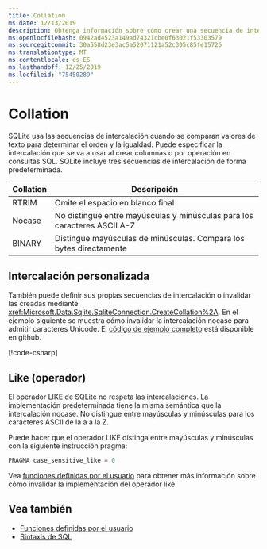 ```yaml
---
title: Collation
ms.date: 12/13/2019
description: Obtenga información sobre cómo crear una secuencia de intercalación personalizada.
ms.openlocfilehash: 0942ad4523a149ad74321cbe0f63021f53303579
ms.sourcegitcommit: 30a558d23e3ac5a52071121a52c305c85fe15726
ms.translationtype: MT
ms.contentlocale: es-ES
ms.lasthandoff: 12/25/2019
ms.locfileid: "75450289"
---
```

# <a name="collation"></a>Collation

SQLite usa las secuencias de intercalación cuando se comparan valores de texto para determinar el orden y la igualdad. Puede especificar la intercalación que se va a usar al crear columnas o por operación en consultas SQL. SQLite incluye tres secuencias de intercalación de forma predeterminada.

| Collation | Descripción                               |
| --------- | ----------------------------------------- |
| RTRIM     | Omite el espacio en blanco final               |
| Nocase    | No distingue entre mayúsculas y minúsculas para los caracteres ASCII A-Z |
| BINARY    | Distingue mayúsculas de minúsculas. Compara los bytes directamente   |

## <a name="custom-collation"></a>Intercalación personalizada

También puede definir sus propias secuencias de intercalación o invalidar las creadas mediante <xref:Microsoft.Data.Sqlite.SqliteConnection.CreateCollation%2A>. En el ejemplo siguiente se muestra cómo invalidar la intercalación nocase para admitir caracteres Unicode. El [código de ejemplo completo](https://github.com/dotnet/samples/blob/master/samples/snippets/standard/data/sqlite/CollationSample/Program.cs) está disponible en github.

[!code-csharp[](../../../../samples/snippets/standard/data/sqlite/CollationSample/Program.cs?name=snippet_Collation)]

## <a name="like-operator"></a>Like (operador)

El operador LIKE de SQLite no respeta las intercalaciones. La implementación predeterminada tiene la misma semántica que la intercalación nocase. No distingue entre mayúsculas y minúsculas para los caracteres ASCII de la a a la Z.

Puede hacer que el operador LIKE distinga entre mayúsculas y minúsculas con la siguiente instrucción pragma:

```sql
PRAGMA case_sensitive_like = 0
```

Vea [funciones definidas por el usuario](user-defined-functions.md) para obtener más información sobre cómo invalidar la implementación del operador like.

## <a name="see-also"></a>Vea también

* [Funciones definidas por el usuario](user-defined-functions.md)
* [Sintaxis de SQL](https://www.sqlite.org/lang.html)
